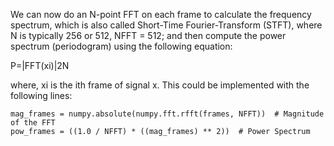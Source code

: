 

We can now do an N-point FFT on each frame to calculate the frequency spectrum, which is also called Short-Time Fourier-Transform (STFT), where N is typically 256 or 512, NFFT = 512; and then compute the power spectrum (periodogram) using the following equation:

P=|FFT(xi)|2N

where, xi is the ith frame of signal x. This could be implemented with the following lines:
```
mag_frames = numpy.absolute(numpy.fft.rfft(frames, NFFT))  # Magnitude of the FFT
pow_frames = ((1.0 / NFFT) * ((mag_frames) ** 2))  # Power Spectrum
```
